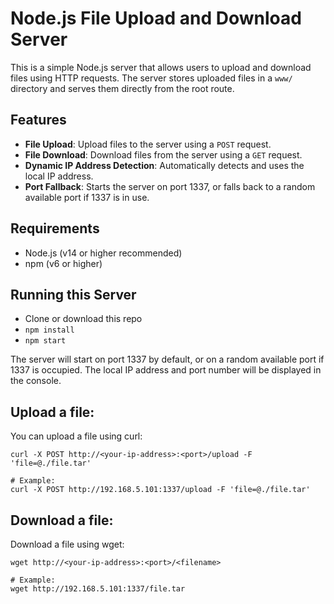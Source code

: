 # Node.js File Upload and Download Server

This is a simple Node.js server that allows users to upload and download files using HTTP requests. The server stores uploaded files in a `www/` directory and serves them directly from the root route.

## Features
- **File Upload**: Upload files to the server using a `POST` request.
- **File Download**: Download files from the server using a `GET` request.
- **Dynamic IP Address Detection**: Automatically detects and uses the local IP address.
- **Port Fallback**: Starts the server on port 1337, or falls back to a random available port if 1337 is in use.

## Requirements
- Node.js (v14 or higher recommended)
- npm (v6 or higher)

## Running this Server

- Clone or download this repo
- `npm install`
- `npm start`

The server will start on port 1337 by default, or on a random available port if 1337 is occupied. The local IP address and port number will be displayed in the console.

## Upload a file:

You can upload a file using curl:

```shell
curl -X POST http://<your-ip-address>:<port>/upload -F 'file=@./file.tar'

# Example:
curl -X POST http://192.168.5.101:1337/upload -F 'file=@./file.tar'
```

## Download a file:

Download a file using wget:

```shell
wget http://<your-ip-address>:<port>/<filename>

# Example:
wget http://192.168.5.101:1337/file.tar
```